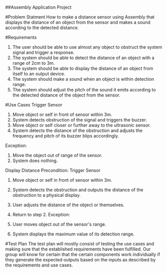 ##Assembly Application Project


#Problem Statment
How to make a distance sensor using Assembly that displays the distance of an object from the sensor and makes a sound according to the detected distance.


#Requirements
1. The user should be able to use almost any object to obstruct the system signal and trigger a response.
2. The system should be able to detect the distance of an object with a range of 2cm to 3m.
3. The system should be able to display the distance of an object from itself to an output device.
4. The system should make a sound when an object is within detection range.
5. The system should adjust the pitch of the sound it emits according to the detected distance of the object from the sensor.


#Use Cases
Trigger Sensor
1. Move object or self in front of sensor within 3m.
2. System detects obstruction of the signal and triggers the buzzer.
3. Move object or self closer or further away to the ultrasonic sensor.
4. System detects the distance of the obstruction and adjusts the frequency and pitch of its buzzer blips accordingly.

Exception:
1. Move the object out of range of the sensor.
2. System does nothing.


Display Distance
Precondition: Trigger Sensor
1. Move object or self in front of sensor within 3m.
2. System detects the obstruction and outputs the distance of the obstruction to a physical display.
3. User adjusts the distance of the object or themselves.
4. Return to step 2.
Exception:

1. User moves object out of the sensor's range.
2. System displays the maximum value of its detection range.


#Test Plan
The test plan will mostly consist of testing the use cases and making sure that the established requirements have been fulfilled.  Our group will know for certain that the certain components work individually if they generate the expected outputs based on the inputs as described by the requirements and use cases.
